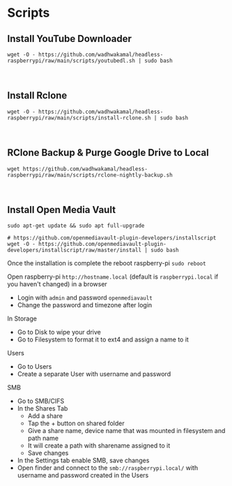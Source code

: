 # Scripts

## Install YouTube Downloader
`wget -O - https://github.com/wadhwakamal/headless-raspberrypi/raw/main/scripts/youtubedl.sh | sudo bash`

<br />

## Install Rclone
`wget -O - https://github.com/wadhwakamal/headless-raspberrypi/raw/main/scripts/install-rclone.sh | sudo bash`

<br />

## RClone Backup & Purge Google Drive to Local 
`wget https://github.com/wadhwakamal/headless-raspberrypi/raw/main/scripts/rclone-nightly-backup.sh`

<br />

## Install Open Media Vault
```
sudo apt-get update && sudo apt full-upgrade

# https://github.com/openmediavault-plugin-developers/installscript
wget -O - https://github.com/openmediavault-plugin-developers/installscript/raw/master/install | sudo bash
```

Once the installation is complete the reboot raspberry-pi
`sudo reboot`

Open raspberry-pi `http://hostname.local` (default is `raspberrypi.local` if you haven't changed) in a browser
- Login with `admin` and password `openmediavault`
- Change the password and timezone after login

In Storage
- Go to Disk to wipe your drive
- Go to Filesystem to format it to ext4 and assign a name to it

Users
- Go to Users
- Create a separate User with username and password

SMB
- Go to SMB/CIFS
- In the Shares Tab
  - Add a share
  - Tap the + button on shared folder
  - Give a share name, device name that was mounted in filesystem and path name
  - It will create a path with sharename assigned to it
  - Save changes
- In the Settings tab enable SMB, save changes
- Open finder and connect to the `smb://raspberrypi.local/` with username and password created in the Users

